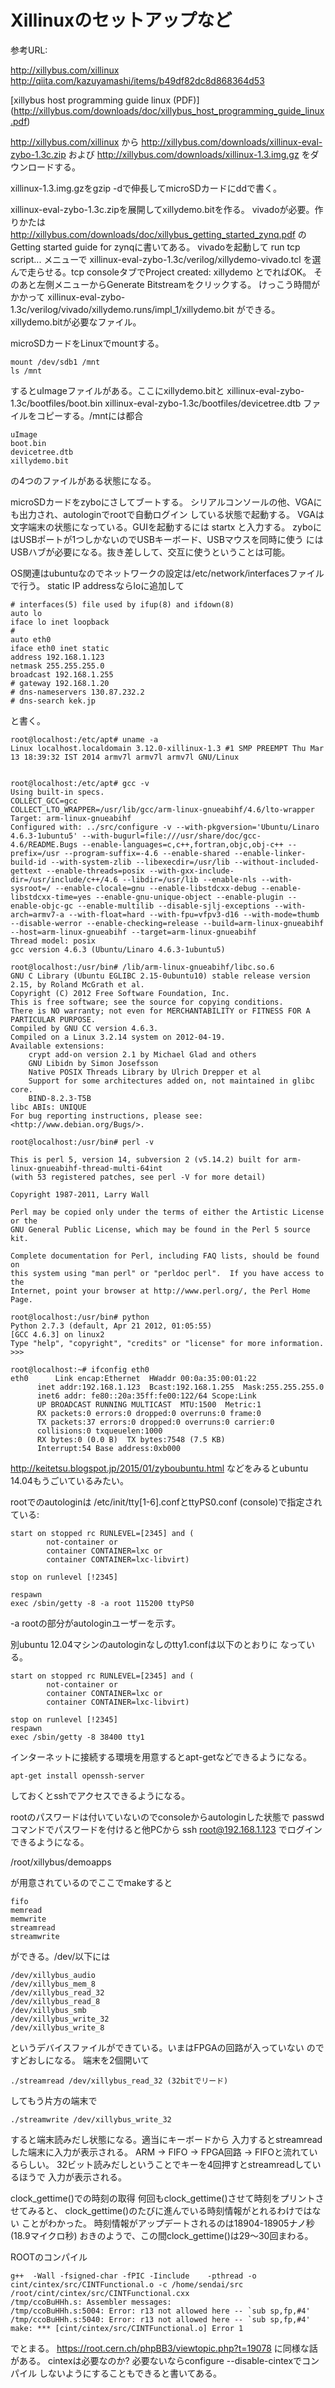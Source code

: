 Xillinuxのセットアップなど
==========================

参考URL:

<http://xillybus.com/xillinux>
<http://qiita.com/kazuyamashi/items/b49df82dc8d868364d53>

[xillybus host programming guide linux (PDF)]
(http://xillybus.com/downloads/doc/xillybus_host_programming_guide_linux.pdf)

<http://xillybus.com/xillinux>
から
<http://xillybus.com/downloads/xillinux-eval-zybo-1.3c.zip>
および
<http://xillybus.com/downloads/xillinux-1.3.img.gz>
をダウンロードする。

xillinux-1.3.img.gzをgzip -dで伸長してmicroSDカードにddで書く。

xillinux-eval-zybo-1.3c.zipを展開してxillydemo.bitを作る。
vivadoが必要。作りかたは
<http://xillybus.com/downloads/doc/xillybus_getting_started_zynq.pdf>
のGetting started guide for zynqに書いてある。
vivadoを起動して
run tcp script...
メニューで
xillinux-eval-zybo-1.3c/verilog/xillydemo-vivado.tcl
を選んで走らせる。tcp consoleタブでProject created: xillydemo
とでればOK。
そのあと左側メニューからGenerate Bitstreamをクリックする。
けっこう時間がかかって
xillinux-eval-zybo-1.3c/verilog/vivado/xillydemo.runs/impl_1/xillydemo.bit
ができる。xillydemo.bitが必要なファイル。

microSDカードをLinuxでmountする。


    mount /dev/sdb1 /mnt
    ls /mnt

するとuImageファイルがある。ここにxillydemo.bitと
xillinux-eval-zybo-1.3c/bootfiles/boot.bin
xillinux-eval-zybo-1.3c/bootfiles/devicetree.dtb
ファイルをコピーする。/mntには都合

    uImage
    boot.bin
    devicetree.dtb
    xillydemo.bit

の4つのファイルがある状態になる。

microSDカードをzyboにさしてブートする。
シリアルコンソールの他、VGAにも出力され、autologinでrootで自動ログイン
している状態で起動する。
VGAは文字端末の状態になっている。GUIを起動するには
startx
と入力する。
zyboにはUSBポートが1つしかないのでUSBキーボード、USBマウスを同時に使う
にはUSBハブが必要になる。抜き差しして、交互に使うということは可能。

OS関連はubuntuなのでネットワークの設定は/etc/network/interfacesファイルで行う。
static IP addressならloに追加して

    # interfaces(5) file used by ifup(8) and ifdown(8)
    auto lo
    iface lo inet loopback
    #
    auto eth0
    iface eth0 inet static
    address 192.168.1.123
    netmask 255.255.255.0
    broadcast 192.168.1.255
    # gateway 192.168.1.20
    # dns-nameservers 130.87.232.2
    # dns-search kek.jp

と書く。

    root@localhost:/etc/apt# uname -a
    Linux localhost.localdomain 3.12.0-xillinux-1.3 #1 SMP PREEMPT Thu Mar 13 18:39:32 IST 2014 armv7l armv7l armv7l GNU/Linux


    root@localhost:/etc/apt# gcc -v
    Using built-in specs.
    COLLECT_GCC=gcc
    COLLECT_LTO_WRAPPER=/usr/lib/gcc/arm-linux-gnueabihf/4.6/lto-wrapper
    Target: arm-linux-gnueabihf
    Configured with: ../src/configure -v --with-pkgversion='Ubuntu/Linaro 4.6.3-1ubuntu5' --with-bugurl=file:///usr/share/doc/gcc-4.6/README.Bugs --enable-languages=c,c++,fortran,objc,obj-c++ --prefix=/usr --program-suffix=-4.6 --enable-shared --enable-linker-build-id --with-system-zlib --libexecdir=/usr/lib --without-included-gettext --enable-threads=posix --with-gxx-include-dir=/usr/include/c++/4.6 --libdir=/usr/lib --enable-nls --with-sysroot=/ --enable-clocale=gnu --enable-libstdcxx-debug --enable-libstdcxx-time=yes --enable-gnu-unique-object --enable-plugin --enable-objc-gc --enable-multilib --disable-sjlj-exceptions --with-arch=armv7-a --with-float=hard --with-fpu=vfpv3-d16 --with-mode=thumb --disable-werror --enable-checking=release --build=arm-linux-gnueabihf --host=arm-linux-gnueabihf --target=arm-linux-gnueabihf
    Thread model: posix
    gcc version 4.6.3 (Ubuntu/Linaro 4.6.3-1ubuntu5) 

    root@localhost:/usr/bin# /lib/arm-linux-gnueabihf/libc.so.6 
    GNU C Library (Ubuntu EGLIBC 2.15-0ubuntu10) stable release version 2.15, by Roland McGrath et al.
    Copyright (C) 2012 Free Software Foundation, Inc.
    This is free software; see the source for copying conditions.
    There is NO warranty; not even for MERCHANTABILITY or FITNESS FOR A
    PARTICULAR PURPOSE.
    Compiled by GNU CC version 4.6.3.
    Compiled on a Linux 3.2.14 system on 2012-04-19.
    Available extensions:
        crypt add-on version 2.1 by Michael Glad and others
        GNU Libidn by Simon Josefsson
        Native POSIX Threads Library by Ulrich Drepper et al
        Support for some architectures added on, not maintained in glibc core.
        BIND-8.2.3-T5B
    libc ABIs: UNIQUE
    For bug reporting instructions, please see:
    <http://www.debian.org/Bugs/>.

    root@localhost:/usr/bin# perl -v

    This is perl 5, version 14, subversion 2 (v5.14.2) built for arm-linux-gnueabihf-thread-multi-64int
    (with 53 registered patches, see perl -V for more detail)

    Copyright 1987-2011, Larry Wall

    Perl may be copied only under the terms of either the Artistic License or the
    GNU General Public License, which may be found in the Perl 5 source kit.

    Complete documentation for Perl, including FAQ lists, should be found on
    this system using "man perl" or "perldoc perl".  If you have access to the
    Internet, point your browser at http://www.perl.org/, the Perl Home Page.

    root@localhost:/usr/bin# python
    Python 2.7.3 (default, Apr 21 2012, 01:05:55) 
    [GCC 4.6.3] on linux2
    Type "help", "copyright", "credits" or "license" for more information.
    >>> 

    root@localhost:~# ifconfig eth0
    eth0      Link encap:Ethernet  HWaddr 00:0a:35:00:01:22  
          inet addr:192.168.1.123  Bcast:192.168.1.255  Mask:255.255.255.0
          inet6 addr: fe80::20a:35ff:fe00:122/64 Scope:Link
          UP BROADCAST RUNNING MULTICAST  MTU:1500  Metric:1
          RX packets:0 errors:0 dropped:0 overruns:0 frame:0
          TX packets:37 errors:0 dropped:0 overruns:0 carrier:0
          collisions:0 txqueuelen:1000 
          RX bytes:0 (0.0 B)  TX bytes:7548 (7.5 KB)
          Interrupt:54 Base address:0xb000 

<http://keitetsu.blogspot.jp/2015/01/zyboubuntu.html>
などをみるとubuntu 14.04もうごいているみたい。

rootでのautologinは
/etc/init/tty[1-6].confとttyPS0.conf (console)で指定されている:

    start on stopped rc RUNLEVEL=[2345] and (
            not-container or
            container CONTAINER=lxc or
            container CONTAINER=lxc-libvirt)

    stop on runlevel [!2345]

    respawn
    exec /sbin/getty -8 -a root 115200 ttyPS0 

-a rootの部分がautologinユーザーを示す。

別ubuntu 12.04マシンのautologinなしのtty1.confは以下のとおりに
なっている。

    start on stopped rc RUNLEVEL=[2345] and (
            not-container or
            container CONTAINER=lxc or
            container CONTAINER=lxc-libvirt)

    stop on runlevel [!2345]
    respawn
    exec /sbin/getty -8 38400 tty1

インターネットに接続する環境を用意するとapt-getなどできるようになる。

    apt-get install openssh-server

しておくとsshでアクセスできるようになる。

rootのパスワードは付いていないのでconsoleからautologinした状態で
passwdコマンドでパスワードを付けると他PCから
ssh root@192.168.1.123
でログインできるようになる。

/root/xillybus/demoapps

が用意されているのでここでmakeすると

    fifo
    memread
    memwrite
    streamread
    streamwrite

ができる。/dev/以下には

    /dev/xillybus_audio
    /dev/xillybus_mem_8
    /dev/xillybus_read_32
    /dev/xillybus_read_8
    /dev/xillybus_smb
    /dev/xillybus_write_32
    /dev/xillybus_write_8

というデバイスファイルができている。いまはFPGAの回路が入っていない
のですどおしになる。
端末を2個開いて

    ./streamread /dev/xillybus_read_32 (32bitでリード)
してもう片方の端末で

    ./streamwrite /dev/xillybus_write_32

すると端末読みだし状態になる。適当にキーボードから
入力するとstreamreadした端末に入力が表示される。
ARM -> FIFO -> FPGA回路 -> FIFOと流れているらしい。
32ビット読みだしということでキーを4回押すとstreamreadしているほうで
入力が表示される。

clock_gettime()での時刻の取得
何回もclock_gettime()させて時刻をプリントさせてみると、
clock_gettime()のたびに進んでいる時刻情報がとれるわけではない
ことがわかった。
時刻情報がアップデートされるのは18904-18905ナノ秒(18.9マイクロ秒)
おきのようで、この間clock_gettime()は29〜30回まわる。

ROOTのコンパイル

    g++  -Wall -fsigned-char -fPIC -Iinclude    -pthread -o cint/cintex/src/CINTFunctional.o -c /home/sendai/src    /root/cint/cintex/src/CINTFunctional.cxx
    /tmp/ccoBuHHh.s: Assembler messages:
    /tmp/ccoBuHHh.s:5004: Error: r13 not allowed here -- `sub sp,fp,#4'
    /tmp/ccoBuHHh.s:5040: Error: r13 not allowed here -- `sub sp,fp,#4'
    make: *** [cint/cintex/src/CINTFunctional.o] Error 1

でとまる。
<https://root.cern.ch/phpBB3/viewtopic.php?t=19078>
に同様な話がある。
cintexは必要なのか? 必要ないならconfigure --disable-cintexでコンパイル
しないようにすることもできると書いてある。

